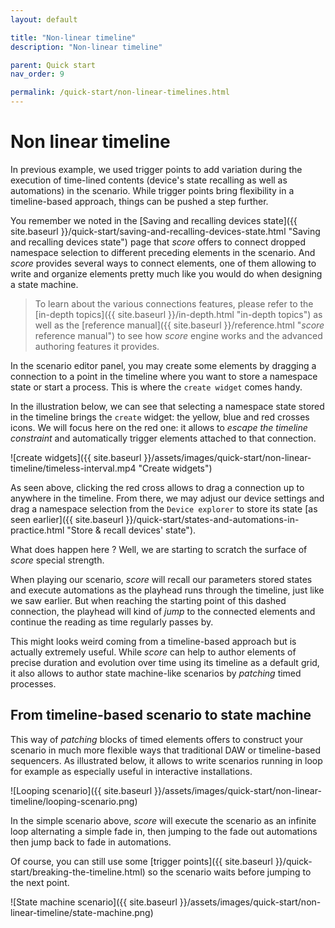 ```yaml
---
layout: default

title: "Non-linear timeline"
description: "Non-linear timeline"

parent: Quick start
nav_order: 9

permalink: /quick-start/non-linear-timelines.html
---
```

# Non linear timeline

In previous example, we used trigger points to add variation during the execution of time-lined contents (device's state recalling as well as automations) in the scenario. While trigger points bring flexibility in a timeline-based approach, things can be pushed a step further.

You remember we noted in the [Saving and recalling devices state]({{ site.baseurl }}/quick-start/saving-and-recalling-devices-state.html "Saving and recalling devices state") page that *score* offers to connect dropped namespace selection to different preceding elements in the scenario. And *score* provides several ways to connect elements, one of them allowing to write and organize elements pretty much like you would do when designing a state machine.

> To learn about the various connections features, please refer to the [in-depth topics]({{ site.baseurl }}/in-depth.html "in-depth topics") as well as the [reference manual]({{ site.baseurl }}/reference.html "*score* reference manual") to see how *score* engine works and the advanced authoring features it provides.

In the scenario editor panel, you may create some elements by dragging a connection to a point in the timeline where you want to store a namespace state or start a process. This is where the `create widget` comes handy.

In the illustration below, we can see that selecting a namespace state stored in the timeline brings the `create` widget: the yellow, blue and red crosses icons. We will focus here on the red one: it allows to *escape the timeline constraint* and automatically trigger elements attached to that connection.

![create widgets]({{ site.baseurl }}/assets/images/quick-start/non-linear-timeline/timeless-interval.mp4 "Create widgets")

As seen above, clicking the red cross allows to drag a connection up to anywhere in the timeline. From there, we may adjust our device settings and drag a namespace selection from the `Device explorer` to store its state [as seen earlier]({{ site.baseurl }}/quick-start/states-and-automations-in-practice.html "Store & recall devices' state").

What does happen here ? Well, we are starting to scratch the surface of *score* special strength.

When playing our scenario, *score* will recall our parameters stored states and execute automations as the playhead runs through the timeline, just like we saw earlier. But when reaching the starting point of this dashed connection, the playhead will kind of *jump* to the connected elements and continue the reading as time regularly passes by.

This might looks weird coming from a timeline-based approach but is actually extremely useful. While *score* can help to author elements of precise duration and evolution over time using its timeline as a default grid, it also allows to author state machine-like scenarios by *patching* timed processes.

## From timeline-based scenario to state machine

This way of *patching* blocks of timed elements offers to construct your scenario in much more flexible ways that traditional DAW or timeline-based sequencers. As illustrated below, it allows to write scenarios running in loop for example as especially useful in interactive installations.

![Looping scenario]({{ site.baseurl }}/assets/images/quick-start/non-linear-timeline/looping-scenario.png)

In the simple scenario above, *score* will execute the scenario as an infinite loop alternating a simple fade in, then jumping to the fade out automations then jump back to fade in automations.

Of course, you can still use some [trigger points]({{ site.baseurl }}/quick-start/breaking-the-timeline.html) so the scenario waits before jumping to the next point.

![State machine scenario]({{ site.baseurl }}/assets/images/quick-start/non-linear-timeline/state-machine.png)
